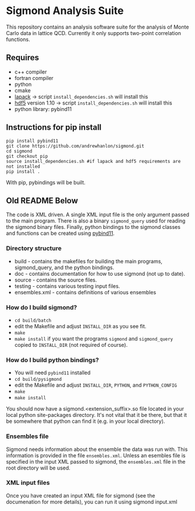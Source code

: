 # Sigmond Analysis Suite #

This repository contains an analysis software suite for the analysis of Monte Carlo data in lattice QCD.
Currently it only supports two-point correlation functions.

## Requires 

- c++ compiler
- fortran compiler
- python
- cmake
- [lapack](https://netlib.org/lapack/) -> script `install_dependencies.sh` will install this
- [hdf5](https://portal.hdfgroup.org/) version 1.10 -> script `install_dependencies.sh` will install this
- python library: pybind11

## Instructions for pip install ## 

```
pip install pybind11
git clone https://github.com/andrewhanlon/sigmond.git
cd sigmond
git checkout pip
source install_dependencies.sh #if lapack and hdf5 requirements are not installed
pip install .
```
With pip, pybindings will be built. 


## Old README Below ##

The code is XML driven.
A single XML input file is the only argument passed to the main program.
There is also a binary `sigmond_query` used for reading the sigmond binary files.
Finally, python bindings to the sigmond classes and functions can be created using [pybind11](https://pybind11.readthedocs.io/en/stable/).


### Directory structure ###

- build - contains the makefiles for building the main programs, sigmond_query, and the python bindings.
- doc - contains documentation for how to use sigmond (not up to date).
- source - contains the source files.
- testing - contains various testing input files.
- ensembles.xml - contains definitions of various ensembles

### How do I build sigmond? ###

- `cd build/batch`
- edit the Makefile and adjust `INSTALL_DIR` as you see fit.
- `make`
- `make install` if you want the programs `sigmond` and `sigmond_query` copied to `INSTALL_DIR` (not required of course).

### How do I build python bindings? ###

- You will need `pybind11` installed
- `cd build/pysigmond`
- edit the Makefile and adjust `INSTALL_DIR`, `PYTHON`, and `PYTHON_CONFIG`
- `make`
- `make install`

You should now have a sigmond.<extension_suffix>.so file located in your local python site-packages directory.
It's not vital that it be there, but that it be somewhere that python can find it (e.g. in your local directory).

### Ensembles file ###

Sigmond needs information about the ensemble the data was run with.
This information is provided in the file `ensembles.xml`.
Unless an esembles file is specified in the input XML passed to sigmond,
the `ensembles.xml` file in the root directory will be used.

### XML input files ###

Once you have created an input XML file for sigmond (see the documenation for more details), you can run it using
  sigmond input.xml
